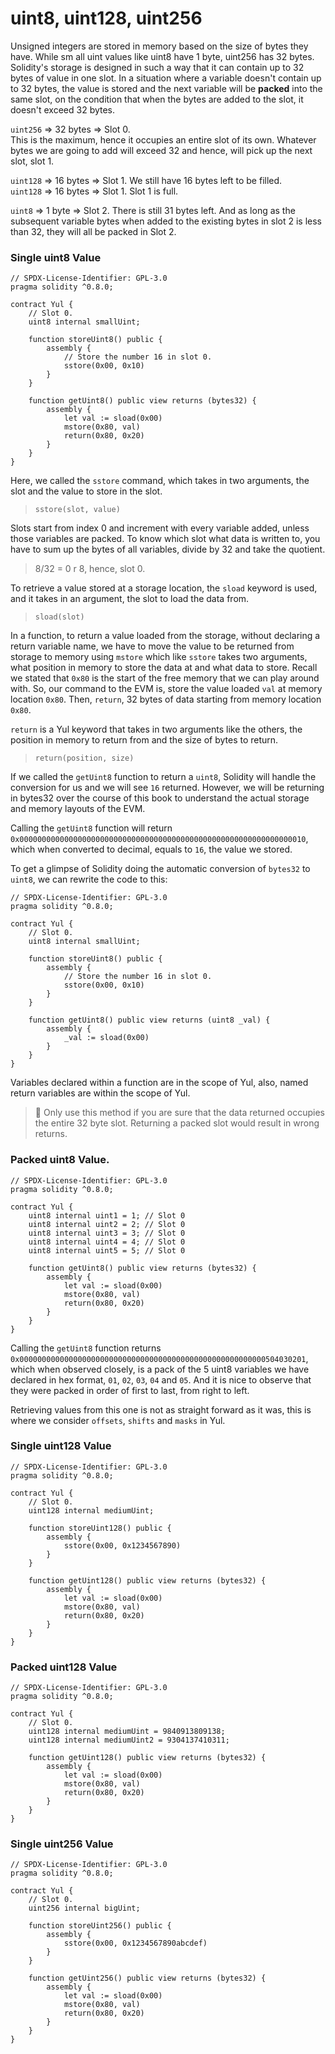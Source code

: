 # uint8, uint128, uint256

Unsigned integers are stored in memory based on the size of bytes they have. While sm all uint values like uint8 have 1 byte, uint256 has 32 bytes. Solidity's storage is designed in such a way that it can contain up to 32 bytes of value in one slot. In a situation where a variable doesn't contain up to 32 bytes, the value is stored and the next variable will be **packed** into the same slot, on the condition that when the bytes are added to the slot, it doesn't exceed 32 bytes.


`uint256` => 32 bytes => Slot 0. <br>
This is the maximum, hence it occupies an entire slot of its own. Whatever bytes we are going to add will exceed 32 and hence, will pick up the next slot, slot 1.

`uint128` => 16 bytes => Slot 1. We still have 16 bytes left to be filled. <br>
`uint128` => 16 bytes => Slot 1. Slot 1 is full.

`uint8` => 1 byte => Slot 2. There is still 31 bytes left. And as long as the subsequent variable bytes when added to the existing bytes in slot 2 is less than 32, they will all be packed in Slot 2.

### Single uint8 Value
```solidity
// SPDX-License-Identifier: GPL-3.0
pragma solidity ^0.8.0;

contract Yul {
    // Slot 0.
    uint8 internal smallUint;
    
    function storeUint8() public {
        assembly { 
            // Store the number 16 in slot 0.
            sstore(0x00, 0x10)
        }
    }
    
    function getUint8() public view returns (bytes32) {
        assembly {
            let val := sload(0x00)
            mstore(0x80, val)
            return(0x80, 0x20)
        }
    }
}
```

Here, we called the `sstore` command, which takes in two arguments, the slot and the value to store in the slot.

> `sstore(slot, value)`

Slots start from index 0 and increment with every variable added, unless those variables are packed. To know which slot what data is written to, you have to sum up the bytes of all variables, divide by 32 and take the quotient.

> 8/32 = 0 r 8, hence, slot 0.

To retrieve a value stored at a storage location, the `sload` keyword is used, and it takes in an argument, the slot to load the data from.

> `sload(slot)`

In a function, to return a value loaded from the storage, without declaring a return variable name, we have to move the value to be returned from storage to memory using `mstore` which like `sstore` takes two arguments, what position in memory to store the data at and what data to store. Recall we stated that `0x80` is the start of the free memory that we can play around with. So, our command to the EVM is, store the value loaded `val` at memory location `0x80`. Then, `return`, 32 bytes of data starting from memory location `0x80`.

`return` is a Yul keyword that takes in two arguments like the others, the position in memory to return from and the size of bytes to return.

> `return(position, size)`

If we called the `getUint8` function to return a `uint8`, Solidity will handle the conversion for us and we will see `16` returned. However, we will be returning in bytes32 over the course of this book to understand the actual storage and memory layouts of the EVM.

Calling the `getUint8` function will return `0x0000000000000000000000000000000000000000000000000000000000000010`, which when converted to decimal, equals to `16`, the value we stored.

To get a glimpse of Solidity doing the automatic conversion of `bytes32` to `uint8`, we can rewrite the code to this:
```solidity
// SPDX-License-Identifier: GPL-3.0
pragma solidity ^0.8.0;

contract Yul {
    // Slot 0.
    uint8 internal smallUint;
    
    function storeUint8() public {
        assembly { 
            // Store the number 16 in slot 0.
            sstore(0x00, 0x10)
        }
    }
    
    function getUint8() public view returns (uint8 _val) {
        assembly {
            _val := sload(0x00)
        }
    }
}
```

Variables declared within a function are in the scope of Yul, also, named return variables are within the scope of Yul.

> 🚨 Only use this method if you are sure that the data returned occupies the entire 32 byte slot. Returning a packed slot would result in wrong returns.

### Packed uint8 Value.
```solidity
// SPDX-License-Identifier: GPL-3.0
pragma solidity ^0.8.0;

contract Yul {
    uint8 internal uint1 = 1; // Slot 0
    uint8 internal uint2 = 2; // Slot 0
    uint8 internal uint3 = 3; // Slot 0
    uint8 internal uint4 = 4; // Slot 0
    uint8 internal uint5 = 5; // Slot 0
    
    function getUint8() public view returns (bytes32) {
        assembly {
            let val := sload(0x00)
            mstore(0x80, val)
            return(0x80, 0x20)
        }
    }
}
```

Calling the `getUint8` function returns `0x0000000000000000000000000000000000000000000000000000000504030201`, which when observed closely, is a pack of the 5 uint8 variables we have declared in hex format, `01`, `02`, `03`, `04` and `05`. And it is nice to observe that they were packed in order of first to last, from right to left.

Retrieving values from this one is not as straight forward as it was, this is where we consider `offsets`, `shifts` and `masks` in Yul.

### Single uint128 Value
```solidity
// SPDX-License-Identifier: GPL-3.0
pragma solidity ^0.8.0;

contract Yul {
    // Slot 0.
    uint128 internal mediumUint;
    
    function storeUint128() public {
        assembly { 
            sstore(0x00, 0x1234567890)
        }
    }
    
    function getUint128() public view returns (bytes32) {
        assembly {
            let val := sload(0x00)
            mstore(0x80, val)
            return(0x80, 0x20)
        }
    }
}
```

### Packed uint128 Value
```solidity
// SPDX-License-Identifier: GPL-3.0
pragma solidity ^0.8.0;

contract Yul {
    // Slot 0.
    uint128 internal mediumUint = 9840913809138;
    uint128 internal mediumUint2 = 9304137410311;
    
    function getUint128() public view returns (bytes32) {
        assembly {
            let val := sload(0x00)
            mstore(0x80, val)
            return(0x80, 0x20)
        }
    }
}
```

### Single uint256 Value
```solidity
// SPDX-License-Identifier: GPL-3.0
pragma solidity ^0.8.0;

contract Yul {
    // Slot 0.
    uint256 internal bigUint;
    
    function storeUint256() public {
        assembly { 
            sstore(0x00, 0x1234567890abcdef)
        }
    }
    
    function getUint256() public view returns (bytes32) {
        assembly {
            let val := sload(0x00)
            mstore(0x80, val)
            return(0x80, 0x20)
        }
    }
}
```